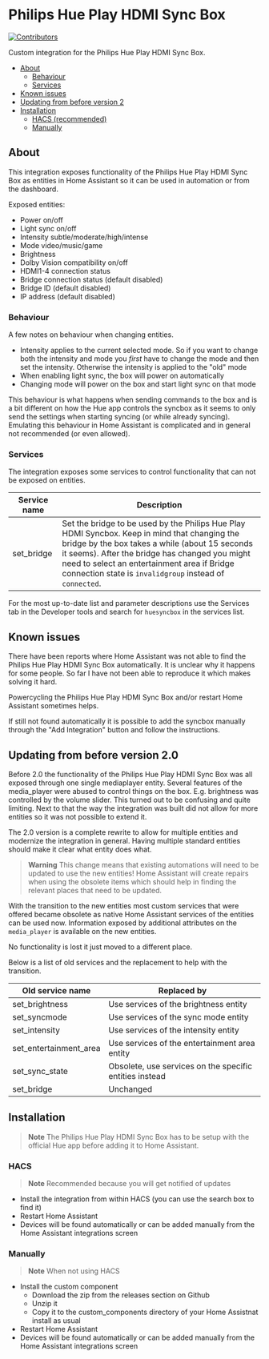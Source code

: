 # Philips Hue Play HDMI Sync Box

[![Contributors](https://img.shields.io/github/contributors/mvdwetering/huesyncbox.svg)](https://github.com/mvdwetering/huesyncbox/graphs/contributors)

Custom integration for the Philips Hue Play HDMI Sync Box.

- [About](#about)
  - [Behaviour](#behaviour)
  - [Services](#services)
 - [Known issues](#known-issues)
- [Updating from before version 2](#updating-from-before-version-20)
- [Installation](#installation)
  - [HACS (recommended)](#hacs)
  - [Manually](#manually)

## About

This integration exposes functionality of the Philips Hue Play HDMI Sync Box as entities in Home Assistant so it can be used in automation or from the dashboard.

Exposed entities:

* Power on/off
* Light sync on/off
* Intensity subtle/moderate/high/intense
* Mode video/music/game
* Brightness
* Dolby Vision compatibility on/off
* HDMI1-4 connection status
* Bridge connection status (default disabled)
* Bridge ID (default disabled)
* IP address (default disabled)

### Behaviour

A few notes on behaviour when changing entities.

* Intensity applies to the current selected mode. So if you want to change both the intensity and mode you _first_ have to change the mode and then set the intensity. Otherwise the intensity is applied to the "old" mode
* When enabling light sync, the box will power on automatically
* Changing mode will power on the box and start light sync on that mode

This behaviour is what happens when sending commands to the box and is a bit different on how the Hue app controls the syncbox as it seems to only send the settings when starting syncing (or while already syncing). Emulating this behaviour in Home Assistant is complicated and in general not recommended (or even allowed).


### Services

The integration exposes some services to control functionality that can not be exposed on entities.

| Service name | Description |
|---|---|
| set_bridge | Set the bridge to be used by the Philips Hue Play HDMI Syncbox. Keep in mind that changing the bridge by the box takes a while (about 15 seconds it seems). After the bridge has changed you might need to select an entertainment area if Bridge connection state is `invalidgroup` instead of `connected`. |

For the most up-to-date list and parameter descriptions use the Services tab in the Developer tools and search for `huesyncbox` in the services list.


## Known issues

There have been reports where Home Assistant was not able to find the Philips Hue Play HDMI Sync Box automatically.
It is unclear why it happens for some people. So far I have not been able to reproduce it which makes solving it hard.

Powercycling the Philips Hue Play HDMI Sync Box and/or restart Home Assistant sometimes helps.

If still not found automatically it is possible to add the syncbox manually through the "Add Integration" button and follow the instructions.


## Updating from before version 2.0

Before 2.0 the functionality of the Philips Hue Play HDMI Sync Box was all exposed through one single mediaplayer entity. Several features of the media_player were abused to control things on the box. E.g. brightness was controlled by the volume slider. This turned out to be confusing and quite limiting. Next to that the way the integration was built did not allow for more entities so it was not possible to extend it. 

The 2.0 version is a complete rewrite to allow for multiple entities and modernize the integration in general. Having multiple standard entities should make it clear what entity does what.

> **Warning**
> This change means that existing automations will need to be updated to use the new entities!
> Home Assistant will create repairs when using the obsolete items which should help in finding the relevant places that need to be updated.

With the transition to the new entities most custom services that were offered became obsolete as native Home Assistant services of the entities can be used now. 
Information exposed by additional attributes on the `media_player` is available on the new entities.

No functionality is lost it just moved to a different place.

Below is a list of old services and the replacement to help with the transition.

| Old service name | Replaced by |
|---|---|
| set_brightness | Use services of the brightness entity |
| set_syncmode | Use services of the sync mode entity |
| set_intensity | Use services of the intensity entity |
| set_entertainment_area | Use services of the entertainment area entity |
| set_sync_state | Obsolete, use services on the specific entities instead |
| set_bridge | Unchanged |


## Installation

> **Note**
> The Philips Hue Play HDMI Sync Box has to be setup with the official Hue app before adding it to Home Assistant.

### HACS

> **Note** Recommended because you will get notified of updates

* Install the integration from within HACS (you can use the search box to find it)
* Restart Home Assistant
* Devices will be found automatically or can be added manually from the Home Assistant integrations screen

### Manually

> **Note**
> When not using HACS

* Install the custom component
  * Download the zip from the releases section on Github
  * Unzip it
  * Copy it to the custom_components directory of your Home Assistnat install as usual
* Restart Home Assistant
* Devices will be found automatically or can be added manually from the Home Assistant integrations screen

